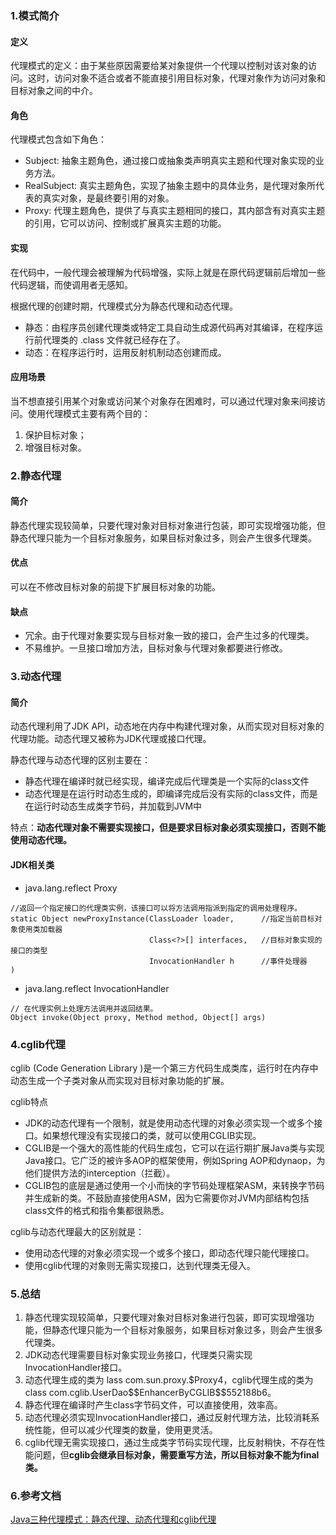 ### 1.模式简介
#### 定义
代理模式的定义：由于某些原因需要给某对象提供一个代理以控制对该对象的访问。这时，访问对象不适合或者不能直接引用目标对象，代理对象作为访问对象和目标对象之间的中介。

#### 角色
代理模式包含如下角色：
- Subject: 抽象主题角色，通过接口或抽象类声明真实主题和代理对象实现的业务方法。
- RealSubject: 真实主题角色，实现了抽象主题中的具体业务，是代理对象所代表的真实对象，是最终要引用的对象。
- Proxy: 代理主题角色，提供了与真实主题相同的接口，其内部含有对真实主题的引用，它可以访问、控制或扩展真实主题的功能。

#### 实现
在代码中，一般代理会被理解为代码增强，实际上就是在原代码逻辑前后增加一些代码逻辑，而使调用者无感知。

根据代理的创建时期，代理模式分为静态代理和动态代理。
- 静态：由程序员创建代理类或特定工具自动生成源代码再对其编译，在程序运行前代理类的 .class 文件就已经存在了。
- 动态：在程序运行时，运用反射机制动态创建而成。

#### 应用场景
当不想直接引用某个对象或访问某个对象存在困难时，可以通过代理对象来间接访问。使用代理模式主要有两个目的：
1. 保护目标对象；
2. 增强目标对象。

### 2.静态代理

#### 简介
静态代理实现较简单，只要代理对象对目标对象进行包装，即可实现增强功能，但静态代理只能为一个目标对象服务，如果目标对象过多，则会产生很多代理类。

#### 优点
可以在不修改目标对象的前提下扩展目标对象的功能。

#### 缺点
- 冗余。由于代理对象要实现与目标对象一致的接口，会产生过多的代理类。
- 不易维护。一旦接口增加方法，目标对象与代理对象都要进行修改。

### 3.动态代理

#### 简介
动态代理利用了JDK API，动态地在内存中构建代理对象，从而实现对目标对象的代理功能。动态代理又被称为JDK代理或接口代理。

静态代理与动态代理的区别主要在：
- 静态代理在编译时就已经实现，编译完成后代理类是一个实际的class文件
- 动态代理是在运行时动态生成的，即编译完成后没有实际的class文件，而是在运行时动态生成类字节码，并加载到JVM中

特点：**动态代理对象不需要实现接口，但是要求目标对象必须实现接口，否则不能使用动态代理。**

#### JDK相关类
- java.lang.reflect Proxy
```
//返回一个指定接口的代理类实例，该接口可以将方法调用指派到指定的调用处理程序。
static Object newProxyInstance(ClassLoader loader,      //指定当前目标对象使用类加载器
                               Class<?>[] interfaces,   //目标对象实现的接口的类型
                               InvocationHandler h      //事件处理器
) 
```
- java.lang.reflect InvocationHandler
```
// 在代理实例上处理方法调用并返回结果。
Object invoke(Object proxy, Method method, Object[] args) 
```

### 4.cglib代理

cglib (Code Generation Library )是一个第三方代码生成类库，运行时在内存中动态生成一个子类对象从而实现对目标对象功能的扩展。

cglib特点
- JDK的动态代理有一个限制，就是使用动态代理的对象必须实现一个或多个接口。如果想代理没有实现接口的类，就可以使用CGLIB实现。
- CGLIB是一个强大的高性能的代码生成包，它可以在运行期扩展Java类与实现Java接口。它广泛的被许多AOP的框架使用，例如Spring AOP和dynaop，为他们提供方法的interception（拦截）。
- CGLIB包的底层是通过使用一个小而快的字节码处理框架ASM，来转换字节码并生成新的类。不鼓励直接使用ASM，因为它需要你对JVM内部结构包括class文件的格式和指令集都很熟悉。

cglib与动态代理最大的区别就是：
- 使用动态代理的对象必须实现一个或多个接口，即动态代理只能代理接口。
- 使用cglib代理的对象则无需实现接口，达到代理类无侵入。

### 5.总结
1. 静态代理实现较简单，只要代理对象对目标对象进行包装，即可实现增强功能，但静态代理只能为一个目标对象服务，如果目标对象过多，则会产生很多代理类。
2. JDK动态代理需要目标对象实现业务接口，代理类只需实现InvocationHandler接口。
3. 动态代理生成的类为 lass com.sun.proxy.\$Proxy4，cglib代理生成的类为class com.cglib.UserDao\$\$EnhancerByCGLIB\$\$552188b6。
4. 静态代理在编译时产生class字节码文件，可以直接使用，效率高。
5. 动态代理必须实现InvocationHandler接口，通过反射代理方法，比较消耗系统性能，但可以减少代理类的数量，使用更灵活。
6. cglib代理无需实现接口，通过生成类字节码实现代理，比反射稍快，不存在性能问题，但**cglib会继承目标对象，需要重写方法，所以目标对象不能为final类。**

### 6.参考文档
[Java三种代理模式：静态代理、动态代理和cglib代理](https://segmentfault.com/a/1190000011291179)
